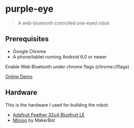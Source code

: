 purple-eye
==========

> A web-bluetooth controlled one-eyed robot

## Prerequisites

* Google Chrome
* A phone/tablet running Android 6.0 or newer

Enable Web Bluetooth under chrome flags (chrome://flags)

[Online Demo](https://urish.github.io/purple-eye/)

## Hardware

This is the hardware I used for building the robot:

* [Adafruit Feather 32u4 Bluefruit LE](https://www.adafruit.com/product/2829) 
* [Minion](http://www.thingiverse.com/thing:39263) by MakerBot

